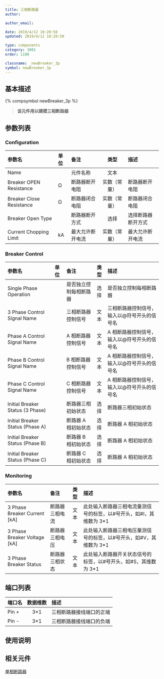 ```yaml
---
title: 三相断路器
author:

author_email:

date: 2019/4/12 10:20:50
updated: 2019/4/12 10:20:50

type: components
category: 3001
order: 1100

classname: _newBreaker_3p
symbol: newBreaker_3p
---
```


## 基本描述

{% compsymbol newBreaker_3p %}

> **该元件用以建模三相断路器**

## 参数列表

### Configuration

| 参数名                   | 单位 | 备注             |     类型     | 描述               |
| :----------------------- | :--- | :--------------- | :----------: | :----------------- |
| Name                     |      | 元件名称         |     文本     |                    |
| Breaker OPEN Resistance  | Ω    | 断路器断开电阻   | 实数（常量） | 断路器断开电阻     |
| Breaker Close Resistance | Ω    | 断路器闭合电阻   | 实数（常量） | 断路器闭合电阻     |
| Breaker Open Type        |      | 断路器断开方式   |     选择     | 选择断路器断开方式 |
| Current Chopping Limit   | kA   | 最大允许断开电流 | 实数（常量） | 最大允许断开电流   |

### Breaker Control

| 参数名                           | 单位 | 备注                   | 类型 | 描述                                        |
| :------------------------------- | :--- | :--------------------- | :--: | :------------------------------------------ |
| Single Phase Operation           |      | 是否独立控制每相断路器 | 选择 | 是否独立控制每相断路器                      |
| 3 Phase Control Signal Name      |      | 三相断路器控制信号     | 文本 | 三相断路器控制信号，输入以@符号开头的信号名 |
| Phase A Control Signal Name      |      | A 相断路器控制信号     | 文本 | A 相断路器控制信号，输入以@符号开头的信号名 |
| Phase B Control Signal Name      |      | B 相断路器控制信号     | 文本 | A 相断路器控制信号，输入以@符号开头的信号名 |
| Phase C Control Signal Name      |      | C 相断路器控制信号     | 文本 | A 相断路器控制信号，输入以@符号开头的信号名 |
| Initial Breaker Status (3 Phase) |      | 断路器三相初始状态     | 选择 | 断路器三相初始状态                          |
| Initial Breaker Status (Phase A) |      | 断路器 A 相初始状态    | 选择 | 断路器 A 相初始状态                         |
| Initial Breaker Status (Phase B) |      | 断路器 B 相初始状态    | 选择 | 断路器 A 相初始状态                         |
| Initial Breaker Status (Phase C) |      | 断路器 C 相初始状态    | 选择 | 断路器 A 相初始状态                         |

### Monitoring

| 参数名                         | 备注           | 类型 | 描述                                                                 |
| :----------------------------- | :------------- | :--: | :------------------------------------------------------------------- |
| 3 Phase Breaker Current \[kA\] | 断路器三相电流 | 文本 | 此处输入断路器三相电流量测信号的标签，以#号开头，如#I，其维数为 3\*1 |
| 3 Phase Breaker Voltage \[kA\] | 断路器三相电压 | 文本 | 此处输入断路器三相电压量测信号的标签，以#号开头，如#V，其维数为 3\*1 |
| 3 Phase Breaker Status         | 断路器三相状态 | 文本 | 此处输入断路器开关状态信号的标签，以#号开头，如#S，其维数为 3\*1     |

## 端口列表

| 端口名 | 数据维数 | 描述                     |
| :----- | :------: | :----------------------- |
| Pin +  |   3×1    | 三相断路器接线端口的正端 |
| Pin -  |   3×1    | 三相断路器接线端口的负端 |

## 使用说明

## 相关元件

[单相断路器](comp_newBreaker_1p.md)
